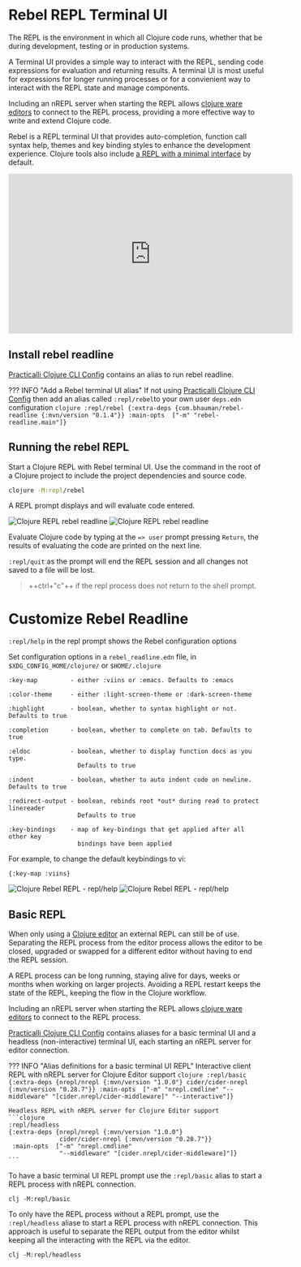 # Rebel REPL Terminal UI

The REPL is the environment in which all Clojure code runs, whether that be during development, testing or in production systems.

A Terminal UI provides a simple way to interact with the REPL, sending code expressions for evaluation and returning results.  A terminal UI is most useful for expressions for longer running processes or for a convienient way to interact with the REPL state and manage components.

Including an nREPL server when starting the REPL allows [clojure ware editors](/clojure/clojure-editors/) to connect to the REPL process, providing a more effective way to write and extend Clojure code.

Rebel is a REPL terminal UI that provides auto-completion, function call syntax help, themes and key binding styles to enhance the development experience.  Clojure tools also include [a REPL with a minimal interface](/alternative-tools/clojure-cli/basic-repl.md) by default.

<p style="text-align:center">
<iframe width="560" height="315" src="https://www.youtube.com/embed/U19TWMsg0s0" title="YouTube video player" frameborder="0" allow="accelerometer; autoplay; clipboard-write; encrypted-media; gyroscope; picture-in-picture" allowfullscreen></iframe>
</p>


## Install rebel readline

[Practicalli Clojure CLI Config](/clojure/install/clojure-cli/#practicalli-clojure-cli-config) contains an alias to run rebel readline.

??? INFO "Add a Rebel terminal UI alias"
    If not using [Practicalli Clojure CLI Config](/clojure/install/clojure-cli/#practicalli-clojure-cli-config) then add an alias called `:repl/rebel`to your own user `deps.edn` configuration
    ```clojure
    :repl/rebel {:extra-deps {com.bhauman/rebel-readline {:mvn/version "0.1.4"}}
                 :main-opts  ["-m" "rebel-readline.main"]}
    ```


## Running the rebel REPL

Start a Clojure REPL with Rebel terminal UI.  Use the command in the root of a Clojure project to include the project dependencies and source code.

```bash
clojure -M:repl/rebel
```

A REPL prompt displays and will evaluate code entered.

![Clojure REPL rebel readline](https://raw.githubusercontent.com/practicalli/graphic-design/live/clojure/rebel/clojure-repl-rebel-prompt-dark.png#only-dark)
![Clojure REPL rebel readline](https://raw.githubusercontent.com/practicalli/graphic-design/live/clojure/rebel/clojure-repl-rebel-prompt-light.png#only-light)

Evaluate Clojure code by typing at the `=> user` prompt pressing `Return`, the results of evaluating the code are printed on the next line.

`:repl/quit` as the prompt will end the REPL session and all changes not saved to a file will be lost.

> ++ctrl+"c"++ if the repl process does not return to the shell prompt.


# Customize Rebel Readline

`:repl/help` in the repl prompt shows the Rebel configuration options

Set configuration options in a `rebel_readline.edn` file, in `$XDG_CONFIG_HOME/clojure/` or `$HOME/.clojure`

```
:key-map         - either :viins or :emacs. Defaults to :emacs

:color-theme     - either :light-screen-theme or :dark-screen-theme

:highlight       - boolean, whether to syntax highlight or not. Defaults to true

:completion      - boolean, whether to complete on tab. Defaults to true

:eldoc           - boolean, whether to display function docs as you type.
                   Defaults to true

:indent          - boolean, whether to auto indent code on newline. Defaults to true

:redirect-output - boolean, rebinds root *out* during read to protect linereader
                   Defaults to true

:key-bindings    - map of key-bindings that get applied after all other key
                   bindings have been applied
```


For example, to change the default keybindings to vi:

```
{:key-map :viins}
```


![Clojure Rebel REPL - repl/help](https://raw.githubusercontent.com/practicalli/graphic-design/live/clojure/rebel/clojure-repl-rebel-help-menu-dark.png#only-dark)
![Clojure Rebel REPL - repl/help](https://raw.githubusercontent.com/practicalli/graphic-design/live/clojure/rebel/clojure-repl-rebel-help-menu-light.png#only-light)


## Basic REPL

When only using a [Clojure editor](/clojure/clojure-editor/) an external REPL can still be of use.   Separating the REPL process from the editor process allows the editor to be closed, upgraded or swapped for a different editor without having to end the REPL session.

A REPL process can be long running, staying alive for days, weeks or months when working on larger projects.  Avoiding a REPL restart keeps the state of the REPL, keeping the flow in the Clojure workflow.

Including an nREPL server when starting the REPL allows [clojure ware editors](/clojure/clojure-editors/) to connect to the REPL process.

[Practicalli Clojure CLI Config](/clojure/install/clojure-cli/#practicalli-clojure-cli-config) contains aliases for a basic terminal UI and a headless (non-interactive) terminal UI, each starting an nREPL server for editor connection.

??? INFO "Alias definitions for a basic terminal UI REPL"
    Interactive client REPL with nREPL server for Clojure Editor support
    ```clojure
    :repl/basic
    {:extra-deps {nrepl/nrepl {:mvn/version "1.0.0"}
                  cider/cider-nrepl {:mvn/version "0.28.7"}}
     :main-opts  ["-m" "nrepl.cmdline"
                  "--middleware" "[cider.nrepl/cider-middleware]"
                  "--interactive"]}
    ```

    Headless REPL with nREPL server for Clojure Editor support
    ```clojure
    :repl/headless
    {:extra-deps {nrepl/nrepl {:mvn/version "1.0.0"}
                  cider/cider-nrepl {:mvn/version "0.28.7"}}
     :main-opts  ["-m" "nrepl.cmdline"
                  "--middleware" "[cider.nrepl/cider-middleware]"]}
    ```

To have a basic terminal UI REPL prompt use the `:repl/basic` alias to start a REPL process with nREPL connection.

```shell
clj -M:repl/basic
```

To only have the REPL process without a REPL prompt, use the `:repl/headless` aliase to start a REPL process with nREPL connection.  This approach is useful to separate the REPL output from the editor whilst keeping all the interacting with the REPL via the editor.

```shell
clj -M:repl/headless
```
